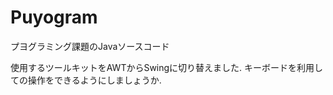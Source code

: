 Puyogram
========
プヨグラミング課題のJavaソースコード

使用するツールキットをAWTからSwingに切り替えました.
  キーボードを利用しての操作をできるようにしましょうか.


